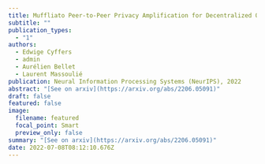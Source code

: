 ```yaml
---
title: Muffliato Peer-to-Peer Privacy Amplification for Decentralized Optimization and Averaging
subtitle: ""
publication_types:
  - "1"
authors:
  - Edwige Cyffers
  - admin
  - Aurélien Bellet
  - Laurent Massoulié
publication: Neural Information Processing Systems (NeurIPS), 2022
abstract: "[See on arxiv](https://arxiv.org/abs/2206.05091)"
draft: false
featured: false
image:
  filename: featured
  focal_point: Smart
  preview_only: false
summary: "[See on arxiv](https://arxiv.org/abs/2206.05091)"
date: 2022-07-08T08:12:10.676Z
---
```

